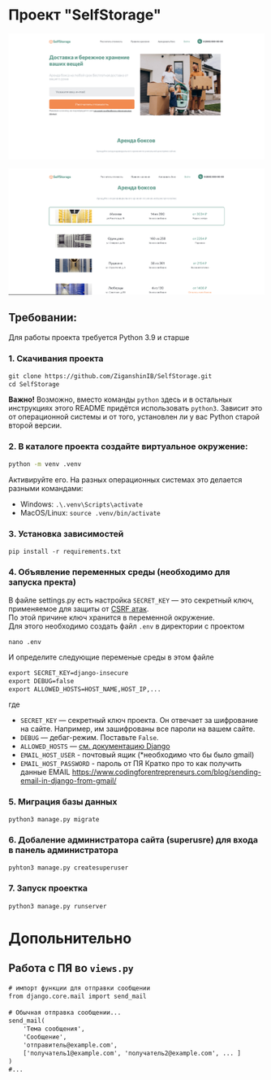 # Проект "SelfStorage"
![img.png](git_media/img.png)

![img.png](git_media/img2.png)
## Требовании:
Для работы проекта требуется Python 3.9 и старше 

### 1. Скачивания проекта
```shell
git clone https://github.com/ZiganshinIB/SelfStorage.git
cd SelfStorage
```
**Важно!** Возможно, вместо команды `python` здесь и в остальных инструкциях этого README придётся использовать `python3`. Зависит это от операционной системы и от того, установлен ли у вас Python старой второй версии.
### 2. В каталоге проекта создайте виртуальное окружение:
```sh
python -m venv .venv
```
Активируйте его. На разных операционных системах это делается разными командами:

- Windows: `.\.venv\Scripts\activate`
- MacOS/Linux: `source .venv/bin/activate`

### 3. Установка зависимостей
```shell
pip install -r requirements.txt
```
### 4. Объявление переменных среды (необходимо для запуска пректа)
В файле settings.py есть настройка `SECRET_KEY` — это секретный ключ, применяемое для защиты от [CSRF атак](https://learn.javascript.ru/csrf).
<br> По этой причине ключ хранится в переменной окружение. 
<br> Для этого необходимо создать файл `.env` в директории с проектом
```shell
nano .env
```
И определите следующие переменые среды в этом файле
```shell
export SECRET_KEY=django-insecure
export DEBUG=false
export ALLOWED_HOSTS=HOST_NAME,HOST_IP,...
```
где 
- `SECRET_KEY` — секретный ключ проекта. Он отвечает за шифрование на сайте. Например, им зашифрованы все пароли на вашем сайте.
- `DEBUG` — дебаг-режим. Поставьте `False`.
- `ALLOWED_HOSTS` — [см. документацию Django](https://docs.djangoproject.com/en/3.1/ref/settings/#allowed-hosts)
- `EMAIL_HOST_USER` - почтовый ящик (*необходимо что бы было gmail)
- `EMAIL_HOST_PASSWORD` - пароль от ПЯ 
Кратко про то как получить данные EMAIL  https://www.codingforentrepreneurs.com/blog/sending-email-in-django-from-gmail/

### 5. Миграция базы данных
```shell
python3 manage.py migrate
```
### 6. Добаление администратора сайта (superusre) для входа в панель администратора
```shell
pyhton3 manage.py createsuperuser
```
### 7. Запуск проектка
```shell
python3 manage.py runserver
```

# Допольнительно
## Работа с ПЯ во `views.py`
```Python3
# импорт функции для отправки сообщении 
from django.core.mail import send_mail 

# Обычная отправка сообщении... 
send_mail(
    'Тема сообщения',
    'Сообщение',
    'отправитель@example.com',
    ['получатель1@example.com', 'получатель2@example.com', ... ]
)
#...
```